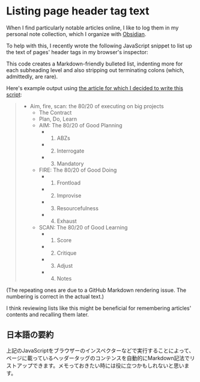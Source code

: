 # Listing page header tag text

When I find particularly notable articles online, I like to log them in my personal note collection, which I organize with [Obsidian](https://obsidian.md/).

To help with this, I recently wrote the following JavaScript snippet to list up the text of pages' header tags in my browser's inspector:

<script src="https://gist.github.com/codeconscious/0d7ac8ca0b1ee09c6ac81690897a683b.js"></script>

This code creates a Markdown-friendly bulleted list, indenting more for each subheading level and also stripping out terminating colons (which, admittedly, are rare).

Here's example output using [the article for which I decided to write this script](https://www.indiehackers.com/post/aim-fire-scan-the-80-20-of-executing-on-big-projects-571580cd0a):

> - Aim, fire, scan: the 80/20 of executing on big projects
>   - The Contract
>   - Plan, Do, Learn
>   - AIM: The 80/20 of Good Planning
>     - 1. ABZs
>     - 2. Interrogate
>     - 3. Mandatory
>   - FIRE: The 80/20 of Good Doing
>     - 1. Frontload
>     - 2. Improvise
>     - 3. Resourcefulness
>     - 4. Exhaust
>   - SCAN: The 80/20 of Good Learning
>     - 1. Score
>     - 2. Critique
>     - 3. Adjust
>     - 4. Notes

(The repeating ones are due to a GitHub Markdown rendering issue. The numbering is correct in the actual text.)

I think reviewing lists like this might be beneficial for remembering articles' contents and recalling them later.

## 日本語の要約

上記のJavaScriptをブラウザーのインスペクターなどで実行することによって、ページに載っているヘッダータッグのコンテンスを自動的にMarkdown記法でリストアップできます。メモっておきたい時には役に立つかもしれないと思います。
